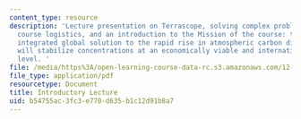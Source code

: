 ```yaml
---
content_type: resource
description: 'Lecture presentation on Terrascope, solving complex problems, past missions,
  course logistics, and an introduction to the Mission of the course: to propose an
  integrated global solution to the rapid rise in atmospheric carbon dioxide that
  will stabilize concentrations at an economically viable and internationally acceptable
  level. '
file: /media/https%3A/open-learning-course-data-rc.s3.amazonaws.com/12-000-solving-complex-problems-fall-2009/b54755ac3fc3e770d635b1c12d91b8a7_MIT12_000F09_lec_intro.pdf
file_type: application/pdf
resourcetype: Document
title: Introductory Lecture
uid: b54755ac-3fc3-e770-d635-b1c12d91b8a7
---
```

